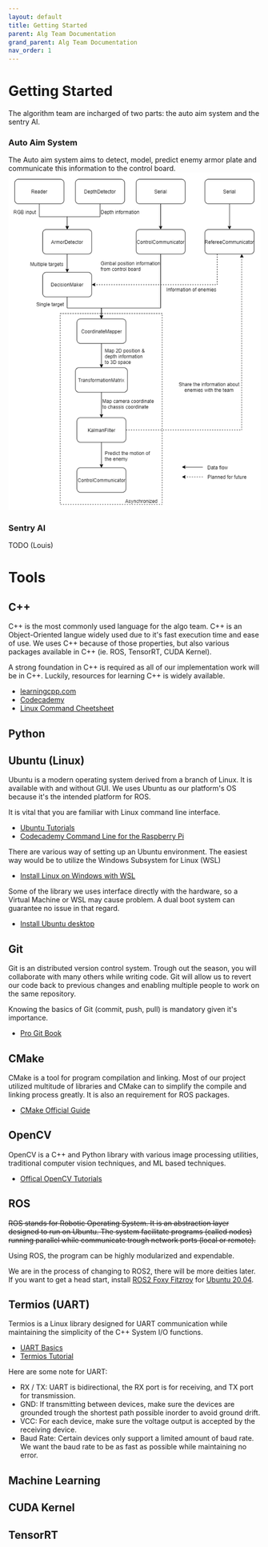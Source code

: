 ```yaml
---
layout: default
title: Getting Started
parent: Alg Team Documentation
grand_parent: Alg Team Documentation
nav_order: 1
---
```


# Getting Started   

The algorithm team are incharged of two parts: the auto aim system and the sentry AI. 

### Auto Aim System
The Auto aim system aims to detect, model, predict enemy armor plate and communicate this information to the control board. 
![](../resources/structure.png)
### Sentry AI
TODO (Louis)
# Tools
## C++
C++ is the most commonly used language for the algo team. C++ is an Object-Oriented langue widely used due to it's fast execution time and ease of use. We uses C++ because of those properties, but also various packages available in C++ (ie. ROS, TensorRT, CUDA Kernel). 

A strong foundation in C++ is required as all of our implementation work will be in C++. Luckily, resources for learning C++ is widely available. 
- [learningcpp.com](https://www.learncpp.com/)  
- [Codecademy](https://www.codecademy.com/learn/learn-c-plus-plus)
- [Linux Command Cheetsheet](https://bjpcjp.github.io/pdfs/devops/linux-commands-handbook.pdf)

## Python

## Ubuntu (Linux) 
Ubuntu is a modern operating system derived from a branch of Linux. It is available with and without GUI. We uses Ubuntu as our platform's OS because it's the intended platform for ROS. 

It is vital that you are familiar with Linux command line interface. 

- [Ubuntu Tutorials](Tutorial：https://ubuntu.com/tutorials/command-line-for-beginners#1-overview)
- [Codecademy Command Line for the Raspberry Pi
](https://www.codecademy.com/learn/learn-raspberry-pi/modules/raspberry-pi-command-line-module/cheatsheet)

There are various way of setting up an Ubuntu environment. The easiest way would be to utilize the Windows Subsystem for Linux (WSL)
- [Install Linux on Windows with WSL](https://docs.microsoft.com/en-us/windows/wsl/install)

Some of the library we uses interface directly with the hardware, so a Virtual Machine or WSL may cause problem. A dual boot system can guarantee no issue in that regard. 
- [Install Ubuntu desktop](https://ubuntu.com/tutorials/install-ubuntu-desktop#1-overview)

## Git
Git is an distributed version control system. Trough out the season, you will collaborate with many others while writing code. Git will allow us to revert our code back to previous changes and enabling multiple people to work on the same repository. 

Knowing the basics of Git (commit, push, pull) is mandatory given it's importance. 

- [Pro Git Book](https://git-scm.com/book/en/v2)


## CMake
CMake is a tool for program compilation and linking. Most of our project utilized multitude of libraries and CMake can to simplify the compile and linking process greatly. It is also an requirement for ROS packages. 

- [CMake Official Guide](https://cmake.org/cmake/help/latest/guide/tutorial/index.html)

## OpenCV

OpenCV is a C++ and Python library with various image processing utilities, traditional computer vision techniques, and ML based techniques. 

- [Offical OpenCV Tutorials](https://docs.opencv.org/4.x/d9/df8/tutorial_root.html)

## ROS

~~ROS stands for Robotic Operating System. It is an abstraction layer designed to run on Ubuntu. The system facilitate programs (called nodes) running parallel while communicate trough network ports (local or remote).~~

Using ROS, the program can be highly modularized and expendable.

<!-- - [ROS Ubuntu Installion Guide](http://wiki.ros.org/ROS/Installation)
- [ROS Windows WSL Installion Guide](https://jackkawell.wordpress.com/2020/06/12/ros-wsl2/)
- [Offical ROS Tutorials](http://wiki.ros.org/ROS/Tutorials) -->

We are in the process of changing to ROS2, there will be more deities later. If you want to get a head start, install [ROS2 Foxy Fitzroy](https://docs.ros.org/en/foxy/Installation.html) for [Ubuntu 20.04](https://releases.ubuntu.com/focal/). 

## Termios (UART) 
Termios is a Linux library designed for UART communication while maintaining the simplicity of the C++ System I/O functions. 

- [UART Basics](https://www.analog.com/en/analog-dialogue/articles/uart-a-hardware-communication-protocol.html)
- [Termios Tutorial](https://blog.mbedded.ninja/programming/operating-systems/linux/linux-serial-ports-using-c-cpp/)

Here are some note for UART:
- RX / TX: UART is bidirectional, the RX port is for receiving, and TX port for transmission. 
- GND: If transmitting between devices, make sure the devices are grounded trough the shortest path possible inorder to avoid ground drift. 
- VCC: For each device, make sure the voltage output is accepted by the receiving device. 
- Baud Rate: Certain devices only support a limited amount of baud rate. We want the baud rate to be as fast as possible while maintaining no error.  

## Machine Learning

## CUDA Kernel 

## TensorRT
